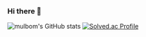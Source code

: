 ### Hi there 👋

![mulbom's GitHub stats](https://github-readme-stats.vercel.app/api?username=mulbom&show_icons=true&theme=radical) 
[![Solved.ac Profile](http://mazassumnida.wtf/api/generate_badge?boj=qudwls0315)](https://solved.ac/qudwls0315)
